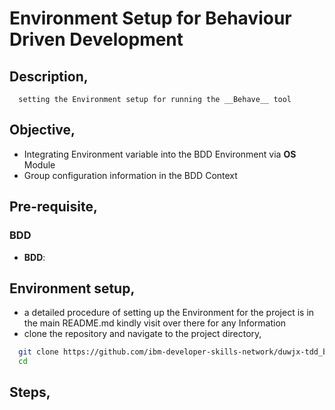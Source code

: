 # Environment Setup for Behaviour Driven Development

## Description,
      setting the Environment setup for running the __Behave__ tool 

## Objective,
* Integrating Environment variable into the BDD Environment via __OS__ Module
* Group configuration information in the BDD Context

## Pre-requisite,
### BDD
- **BDD**: 


## Environment setup,

* a detailed procedure of setting up the Environment for the project is in the main README.md kindly visit over there for any Information
* clone the repository and navigate to the project directory,

``` bash
  git clone https://github.com/ibm-developer-skills-network/duwjx-tdd_bdd_PracticeCode.git
  cd
```
## Steps,
